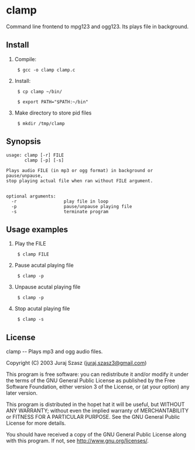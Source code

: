 # clamp

Command line frontend to mpg123 and ogg123. Its plays file in background.

## Install

1. Compile: 

		$ gcc -o clamp clamp.c

2. Install:

		$ cp clamp ~/bin/

		$ export PATH="$PATH:~/bin"

3. Make directory to store pid files

		$ mkdir /tmp/clamp

## Synopsis

```
usage: clamp [-r] FILE
       clamp [-p] [-s] 

Plays audio FILE (in mp3 or ogg format) in background or pause/unpause,
stop playing actual file when ran without FILE argument.


optional arguments:
  -r                  play file in loop
  -p                  pause/unpause playing file
  -s                  terminate program
```


## Usage examples

1. Play the FILE

		$ clamp FILE

2. Pause acutal playing file

		$ clamp -p

3. Unpause acutal playing file

		$ clamp -p

4. Stop acutal playing file

		$ clamp -s

## License

clamp -- Plays mp3 and ogg audio files.

Copyright (C) 2003  Juraj Szasz (<juraj.szasz3@gmail.com>)

This program is free software: you can redistribute it and/or modify it under
the terms of the GNU General Public License as published by the Free Software
Foundation, either version 3 of the License, or (at your option) any later
version.

This program is distributed in the hopet hat it will be useful, but WITHOUT ANY
WARRANTY; without even the implied warranty of MERCHANTABILITY or FITNESS FOR A
PARTICULAR PURPOSE.  See the GNU General Public License for more details.

You should have received a copy of the GNU General Public License along with
this program.  If not, see <http://www.gnu.org/licenses/>.
